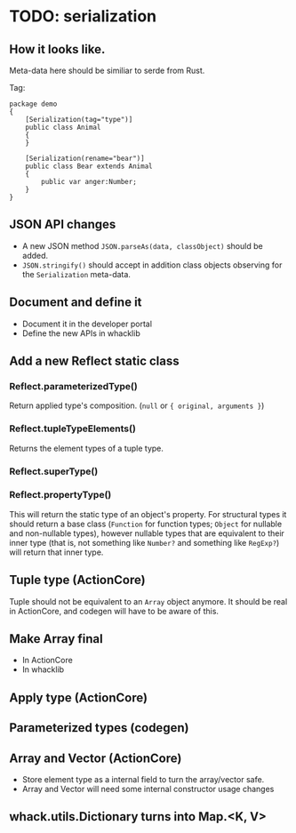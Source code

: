 # TODO: serialization

## How it looks like.

Meta-data here should be similiar to serde from Rust.

Tag:

```
package demo
{
    [Serialization(tag="type")]
    public class Animal
    {
    }

    [Serialization(rename="bear")]
    public class Bear extends Animal
    {
        public var anger:Number;
    }
}
```

## JSON API changes

- A new JSON method `JSON.parseAs(data, classObject)` should be added.
- `JSON.stringify()` should accept in addition class objects observing for the `Serialization` meta-data. 

## Document and define it

- Document it in the developer portal
- Define the new APIs in whacklib

## Add a new Reflect static class

### Reflect.parameterizedType()

Return applied type's composition. (`null` or `{ original, arguments }`)

### Reflect.tupleTypeElements()

Returns the element types of a tuple type.

### Reflect.superType()

### Reflect.propertyType()

This will return the static type of an object's property. For structural types it should return a base class
(`Function` for function types; `Object` for nullable and non-nullable types), however nullable types that are equivalent to their inner type (that is, not something like `Number?` and something like `RegExp?`) will return that inner type.

## Tuple type (ActionCore)

Tuple should not be equivalent to an `Array` object anymore. It should be real in ActionCore, and codegen will have to be aware of this.

## Make Array final

- In ActionCore
- In whacklib

## Apply type (ActionCore)

## Parameterized types (codegen)

## Array and Vector (ActionCore)

- Store element type as a internal field to turn the array/vector safe.
- Array and Vector will need some internal constructor usage changes

## whack.utils.Dictionary turns into Map.\<K, V>
